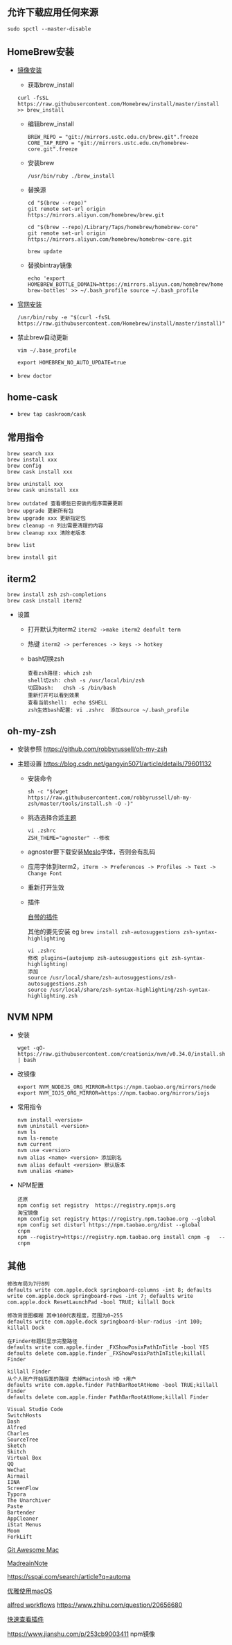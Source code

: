 ## 允许下载应用任何来源

`sudo spctl --master-disable`

## HomeBrew安装

- [镜像安装]( https://www.jianshu.com/p/97b2552fed42)

  - 获取brew_install

  `curl -fsSL https://raw.githubusercontent.com/Homebrew/install/master/install >> brew_install`

  - 编辑brew_install

    `BREW_REPO = "git://mirrors.ustc.edu.cn/brew.git".freeze
    CORE_TAP_REPO = "git://mirrors.ustc.edu.cn/homebrew-core.git".freeze`

  - 安装brew

    `/usr/bin/ruby ./brew_install`

  - 替换源

    ```
    cd "$(brew --repo)"
    git remote set-url origin https://mirrors.aliyun.com/homebrew/brew.git
    
    cd "$(brew --repo)/Library/Taps/homebrew/homebrew-core"
    git remote set-url origin https://mirrors.aliyun.com/homebrew/homebrew-core.git
    
    brew update
    ```

  - 替换bintray镜像

    `echo 'export HOMEBREW_BOTTLE_DOMAIN=https://mirrors.aliyun.com/homebrew/homebrew-bottles' >> ~/.bash_profile
    source ~/.bash_profile`

- [官网安装](https://brew.sh/index_zh-cn)

  `/usr/bin/ruby -e "$(curl -fsSL https://raw.githubusercontent.com/Homebrew/install/master/install)"`

- 禁止brew自动更新

  `vim ~/.base_profile `

  `export HOMEBREW_NO_AUTO_UPDATE=true`

- `brew doctor`

## home-cask

- `brew tap caskroom/cask`

## 常用指令

```
brew search xxx
brew install xxx
brew config
brew cask install xxx

brew uninstall xxx
brew cask uninstall xxx

brew outdated 查看哪些已安装的程序需要更新
brew upgrade 更新所有包
brew upgrade xxx 更新指定包
brew cleanup -n 列出需要清理的内容
brew cleanup xxx 清除老版本

brew list

brew install git 
```

## iterm2

```
brew install zsh zsh-completions
brew cask install iterm2
```

- 设置
  - 打开默认为iterm2   `iterm2 ->make iterm2 deafult term`

  - 热键 `iterm2 -> perferences -> keys -> hotkey`

  - bash切换zsh 

    ```
    查看zsh路径: which zsh
    shell切zsh: chsh -s /usr/local/bin/zsh
    切回bash:   chsh -s /bin/bash
    重新打开可以看到效果
    查看当前shell:  echo $SHELL
    zsh生效bash配置: vi .zshrc  添加source ~/.bash_profile
    ```

    

## oh-my-zsh

- 安装参照 https://github.com/robbyrussell/oh-my-zsh

- 主题设置     https://blog.csdn.net/gangyin5071/article/details/79601132

  - 安装命令

    `sh -c "$(wget https://raw.githubusercontent.com/robbyrussell/oh-my-zsh/master/tools/install.sh -O -)"`

  - 挑选选择合适[主题](https://github.com/robbyrussell/oh-my-zsh/wiki/Themes) 

    ```
    vi .zshrc
    ZSH_THEME="agnoster" --修改
    ```

  - agnoster要下载安装[Meslo](https://github.com/powerline/fonts/blob/master/Meslo%20Slashed/Meslo%20LG%20M%20Regular%20for%20Powerline.ttf)字体，否则会有乱码

  - 应用字体到iterm2，`iTerm -> Preferences -> Profiles -> Text -> Change Font`

  - 重新打开生效

  - 插件

    [自带的插件](https://github.com/robbyrussell/oh-my-zsh/wiki/Plugins) 

    其他的要先安装  eg `brew install zsh-autosuggestions zsh-syntax-highlighting`

    ```
    vi .zshrc
    修改 plugins=(autojump zsh-autosuggestions git zsh-syntax-highlighting)
    添加
    source /usr/local/share/zsh-autosuggestions/zsh-autosuggestions.zsh
    source /usr/local/share/zsh-syntax-highlighting/zsh-syntax-highlighting.zsh
    ```


## NVM   NPM

- 安装

  `wget -qO- https://raw.githubusercontent.com/creationix/nvm/v0.34.0/install.sh | bash`

- 改镜像

  ```
  export NVM_NODEJS_ORG_MIRROR=https://npm.taobao.org/mirrors/node
  export NVM_IOJS_ORG_MIRROR=https://npm.taobao.org/mirrors/iojs
  ```

- 常用指令

  ```
  nvm install <version>
  nvm uninstall <version>
  nvm ls
  nvm ls-remote
  nvm current
  nvm use <version>
  nvm alias <name> <version> 添加别名
  nvm alias default <version> 默认版本
  nvm unalias <name>
  ```

- NPM配置

  ```
  还原
  npm config set registry  https://registry.npmjs.org
  淘宝镜像
  npm config set registry https://registry.npm.taobao.org --global
  npm config set disturl https://npm.taobao.org/dist --global
  cnpm
  npm --registry=https://registry.npm.taobao.org install cnpm -g   --cnpm
  ```

  

## 其他

```
修改布局为7行8列
defaults write com.apple.dock springboard-columns -int 8; defaults write com.apple.dock springboard-rows -int 7; defaults write com.apple.dock ResetLaunchPad -bool TRUE; killall Dock

修改背景图模糊 其中100代表程度，范围为0~255
defaults write com.apple.dock springboard-blur-radius -int 100; killall Dock

在Finder标题栏显示完整路径
defaults write com.apple.finder _FXShowPosixPathInTitle -bool YES
defaults delete com.apple.finder _FXShowPosixPathInTitle;killall Finder

killall Finder
从个人账户开始后面的路径 去掉Macintosh HD +用户
defaults write com.apple.finder PathBarRootAtHome -bool TRUE;killall Finder
defaults delete com.apple.finder PathBarRootAtHome;killall Finder
```

```
Visual Studio Code
SwitchHosts
Dash 
Alfred
Charles
SourceTree 
Sketch 
Skitch 
Virtual Box
QQ 
WeChat 
Airmail
IINA
ScreenFlow
Typora
The Unarchiver
Paste
Bartender
AppCleaner
iStat Menus
Moom  
ForkLift
```

[Git Awesome Mac](https://github.com/jaywcjlove/awesome-mac/blob/master/README-zh.md)

[MadreainNote](https://github.com/madreain/MadreainNote/blob/master/Mac/Mac-zh.md)

https://sspai.com/search/article?q=automa

[优雅使用macOS](https://www.zhihu.com/question/20873070) 

[alfred workflows](https://github.com/zenorocha/alfred-workflows)
https://www.zhihu.com/question/20656680

[快速查看插件](https://github.com/sindresorhus/quick-look-plugins)  

https://www.jianshu.com/p/253cb9003411  npm镜像

